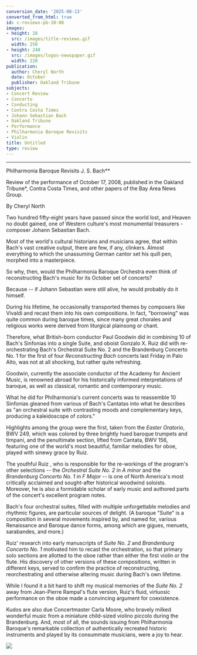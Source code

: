 ```yaml
---
conversion_date: '2025-08-13'
converted_from_html: true
id: c-reviews-pb-10-08
images:
- height: 28
  src: /images/title-reviews.gif
  width: 250
- height: 248
  src: /images/logos-newspaper.gif
  width: 220
publication:
  author: Cheryl North
  date: October
  publisher: Oakland Tribune
subjects:
- Concert Review
- Concerto
- Conducting
- Contra Costa Times
- Johann Sebastian Bach
- Oakland Tribune
- Performance
- Philharmonia Baroque Revisits
- Violin
title: Untitled
type: review
---
```


***

Philharmonia Baroque Revisits J. S. Bach**

Review of the performance of October 17, 2008, published in the Oakland Tribune*, Contra Costa Times, and other papers of the Bay Area News Group.

By Cheryl North

 Two hundred fifty-eight years have passed since the world lost, and Heaven no doubt gained, one of Western culture's most monumental treasurers - composer Johann Sebastian Bach.

 Most of the world's cultural historians and musicians agree, that within Bach's vast creative output, there are few, if any, clinkers. Almost everything to which the unassuming German cantor set his quill pen, morphed into a masterpiece.

 So why, then, would the Philharmonia Baroque Orchestra even think of reconstructing Bach's music for its October set of concerts?

 Because -- if Johann Sebastian were still alive, he would probably do it himself.

 During his lifetime, he occasionally transported themes by composers like Vivaldi and recast them into his own compositions. In fact, "borrowing" was quite common during baroque times, since many great chorales and religious works were derived from liturgical plainsong or chant.

 Therefore, what British-born conductor Paul Goodwin did in combining 10 of Bach's Sinfonias into a single Suite, and oboist Gonzalo X. Ruiz did with re-orchestrating Bach's Orchestral Suite No. 2 and the Brandenburg Concerto No. 1 for the first of four *Reconstructing Bach* concerts last Friday in Palo Alto, was not at all shocking, but rather quite refreshing.

 Goodwin, currently the associate conductor of the Academy for Ancient Music, is renowned abroad for his historically informed interpretations of baroque, as well as classical, romantic and contemporary music.

 What he did for Philharmonia's current concerts was to reassemble 10 Sinfonias gleaned from various of Bach's Cantatas into what he describes as "an orchestral suite with contrasting moods and complementary keys, producing a kaleidoscope of colors."

 Highlights among the group were the first, taken from the *Easter Oratorio*, BWV 249, which was colored by three brightly hued baroque trumpets and timpani, and the penultimate section, lifted from Cantata, BWV 156, featuring one of the world's most beautiful, familiar melodies for oboe, played with sinewy grace by Ruiz.

 The youthful Ruiz , who is responsible for the re-workings of the program's other selections -- the *Orchestral Suite No. 2 in A minor* and the *Brandenburg Concerto No. 1 in F Major* -- is one of North America's most critically acclaimed and sought-after historical woodwind soloists. Moreover, he is also a formidable scholar of early music and authored parts of the concert's excellent program notes.

 Bach's four orchestral suites, filled with multiple unforgettable melodies and rhythmic figures, are particular sources of delight. (A baroque "Suite" is a composition in several movements inspired by, and named for, various Renaissance and Baroque dance forms, among which are gigues, menuets, sarabandes, and more.)

 Ruiz' research into early manuscripts of *Suite No. 2* and *Brandenburg Concerto No. 1* motivated him to recast the orchestration, so that primary solo sections are allotted to the oboe rather than either the first violin or the flute. His discovery of other versions of these compositions, written in different keys, served to confirm the practice of reconstructing, reorchestrating and otherwise altering music during Bach's own lifetime.

 While I found it a bit hard to shift my musical memories of the *Suite No. 2* away from Jean-Pierre Rampal's flute version, Ruiz's fluid, virtuosic performance on the oboe made a convincing argument for coexistence.

 Kudos are also due Concertmaster Carla Moore, who bravely milked wonderful music from a miniature child-sized violino piccolo during the Brandenburg. And, most of all, the sounds issuing from Philharmonia Baroque's remarkable collection of authentically recreated historic instruments and played by its consummate musicians, were a joy to hear.

![](/images/logos-newspaper.gif)

